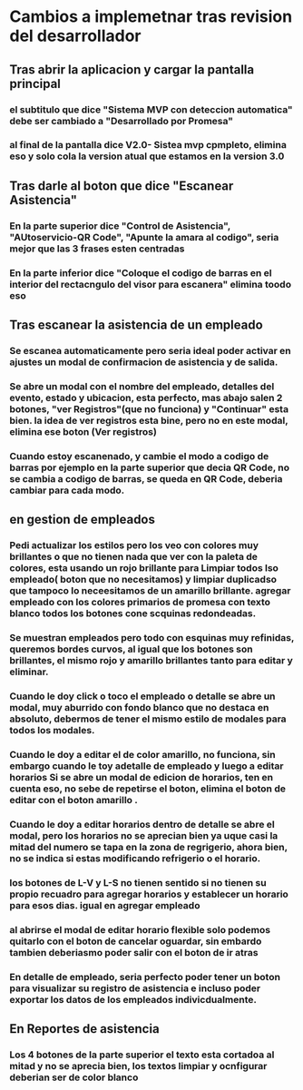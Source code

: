 # Cambios a implemetnar tras revision del desarrollador

## Tras abrir la aplicacion y cargar la pantalla principal

### el subtitulo que dice "Sistema MVP con deteccion automatica" debe ser cambiado a "Desarrollado por Promesa"

### al final de la pantalla dice V2.0- Sistea mvp cpmpleto, elimina eso y solo cola la version atual que estamos en la version 3.0

## Tras darle al boton que dice "Escanear Asistencia" 

### En la parte superior dice "Control de Asistencia", "AUtoservicio-QR Code", "Apunte la amara al codigo", seria mejor que las 3 frases esten centradas

### En la parte inferior dice "Coloque el codigo de barras en el interior del rectacngulo del visor para escanera" elimina toodo eso

## Tras escanear la asistencia de un empleado

### Se escanea automaticamente pero seria ideal poder activar en ajustes un modal de confirmacion de asistencia y de salida.

### Se abre un modal con el nombre del empleado, detalles del evento, estado y ubicacion, esta perfecto, mas abajo salen 2 botones, "ver Registros"(que no funciona) y "Continuar" esta bien. la idea de ver registros esta bine, pero no en este modal, elimina ese boton (Ver registros)

### Cuando estoy escanenado, y cambie el modo a codigo de barras por ejemplo en la parte superior que decia QR Code, no se cambia a codigo de barras, se queda en QR Code, deberia cambiar para cada modo.

## en gestion de empleados

### Pedi actualizar los estilos pero los veo con colores muy brillantes o que no tienen nada que ver con la paleta de colores, esta usando un rojo brillante para Limpiar todos lso empleado( boton que no necesitamos) y limpiar duplicadso que tampoco lo neceesitamos de un amarillo brillante. agregar empleado con los colores primarios de promesa con texto blanco todos los botones cone scquinas redondeadas.

### Se muestran empleados pero todo con esquinas muy refinidas, queremos bordes curvos, al igual que los botones son brillantes, el mismo rojo y amarillo brillantes tanto para editar y eliminar.

### Cuando le doy click o toco el empleado o detalle se abre un modal, muy aburrido con fondo blanco que no destaca en absoluto, debermos de tener el mismo estilo de modales para todos los modales.

### Cuando le doy a editar el de color amarillo, no funciona, sin embargo cuando le toy  adetalle de empleado y luego a  editar horarios Si se abre un modal de edicion de horarios, ten en cuenta eso, no sebe de repetirse el boton, elimina el boton de editar con el boton amarillo . 

### Cuando le doy a editar horarios dentro de detalle se abre el modal, pero los horarios no se aprecian bien ya uque casi la mitad del numero se tapa en la zona de regrigerio, ahora bien, no se indica si estas modificando refrigerio o el horario.
 
### los botones de L-V y L-S no tienen sentido si no tienen su propio recuadro para agregar horarios y establecer un horario para esos dias. igual en agregar empleado

### al abrirse el modal de editar horario flexible solo podemos quitarlo con el boton de cancelar oguardar, sin embardo tambien deberiasmo poder salir con el boton de ir atras

### En detalle de empleado, seria perfecto  poder tener un boton para visualizar su registro de asistencia  e incluso poder exportar los datos de los empleados indivicdualmente. 

## En Reportes de asistencia 

### Los 4 botones de la parte superior el texto esta cortadoa  al mitad y no se aprecia bien, los textos limpiar y ocnfigurar deberian ser de color blanco